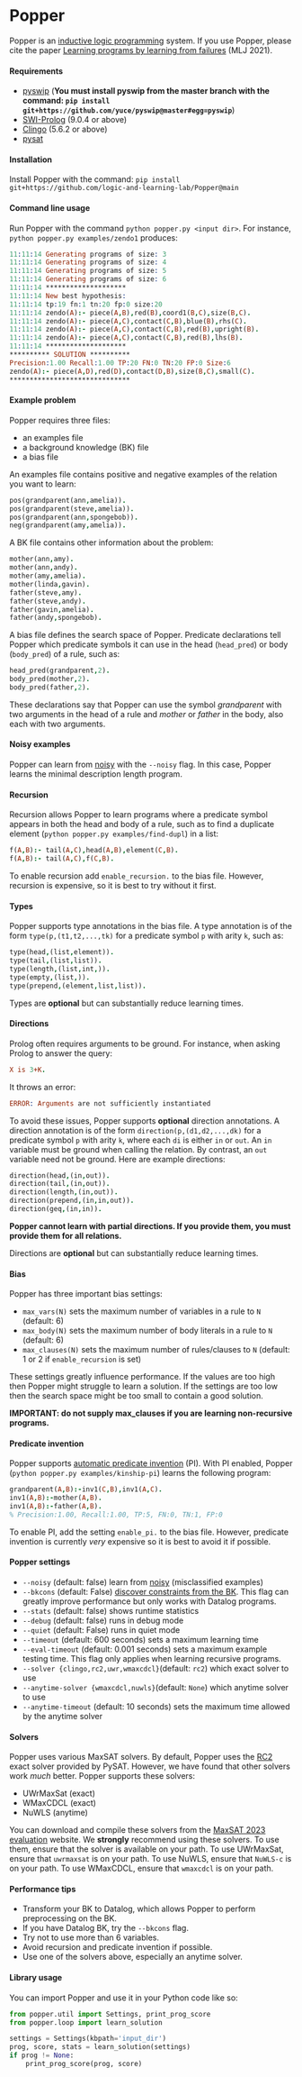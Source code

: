
# Popper

Popper is an [inductive logic programming](https://arxiv.org/pdf/2008.07912.pdf) system.  If you use Popper, please cite the paper [Learning programs by learning from failures](https://arxiv.org/abs/2005.02259) (MLJ 2021).

#### Requirements
- [pyswip](https://github.com/yuce/pyswip) (**You must install pyswip from the master branch with  the command: `pip install git+https://github.com/yuce/pyswip@master#egg=pyswip`**)
- [SWI-Prolog](https://www.swi-prolog.org) (9.0.4 or above)
- [Clingo](https://potassco.org/clingo/) (5.6.2 or above)
- [pysat](https://pysathq.github.io)

#### Installation
Install Popper with the command: ```pip install git+https://github.com/logic-and-learning-lab/Popper@main```

#### Command line usage
Run Popper with the command `python popper.py <input dir>`. For instance, `python popper.py examples/zendo1` produces:
```prolog
11:11:14 Generating programs of size: 3
11:11:14 Generating programs of size: 4
11:11:14 Generating programs of size: 5
11:11:14 Generating programs of size: 6
11:11:14 ********************
11:11:14 New best hypothesis:
11:11:14 tp:19 fn:1 tn:20 fp:0 size:20
11:11:14 zendo(A):- piece(A,B),red(B),coord1(B,C),size(B,C).
11:11:14 zendo(A):- piece(A,C),contact(C,B),blue(B),rhs(C).
11:11:14 zendo(A):- piece(A,C),contact(C,B),red(B),upright(B).
11:11:14 zendo(A):- piece(A,C),contact(C,B),red(B),lhs(B).
11:11:14 ********************
********** SOLUTION **********
Precision:1.00 Recall:1.00 TP:20 FN:0 TN:20 FP:0 Size:6
zendo(A):- piece(A,D),red(D),contact(D,B),size(B,C),small(C).
******************************
```

#### Example problem
Popper requires three files:
- an examples file
- a background knowledge (BK) file
- a bias file

An examples file contains positive and negative examples of the relation you want to learn:

```prolog
pos(grandparent(ann,amelia)).
pos(grandparent(steve,amelia)).
pos(grandparent(ann,spongebob)).
neg(grandparent(amy,amelia)).
```

A BK file contains other information about the problem:

```prolog
mother(ann,amy).
mother(ann,andy).
mother(amy,amelia).
mother(linda,gavin).
father(steve,amy).
father(steve,andy).
father(gavin,amelia).
father(andy,spongebob).
```

A bias file defines the search space of Popper. Predicate declarations tell Popper which predicate symbols it can use in the head (`head_pred`) or body (`body_pred`) of a rule, such as:

```prolog
head_pred(grandparent,2).
body_pred(mother,2).
body_pred(father,2).
```

These declarations say that Popper can use the symbol *grandparent* with two arguments in the head of a rule and *mother* or *father* in the body, also each with two arguments.

#### Noisy examples
Popper can learn from [noisy](https://arxiv.org/pdf/2308.09393.pdf) with the `--noisy` flag. In this case, Popper learns the minimal description length program.

#### Recursion
Recursion allows Popper to learn programs where a predicate symbol appears in both the head and body of a rule, such as to find a duplicate element (`python popper.py examples/find-dupl`) in a list:
```prolog
f(A,B):- tail(A,C),head(A,B),element(C,B).
f(A,B):- tail(A,C),f(C,B).
```
To enable recursion add `enable_recursion.` to the bias file. However, recursion is expensive, so it is best to try without it first.

#### Types
Popper supports type annotations in the bias file. A type annotation is of the form `type(p,(t1,t2,...,tk)` for a predicate symbol `p` with arity `k`, such as:

```prolog
type(head,(list,element)).
type(tail,(list,list)).
type(length,(list,int,)).
type(empty,(list,)).
type(prepend,(element,list,list)).
```
Types are **optional** but can substantially reduce learning times.

#### Directions
Prolog often requires arguments to be ground. For instance, when asking Prolog to answer the query:
```prolog
X is 3+K.
```
It throws an error:
```prolog
ERROR: Arguments are not sufficiently instantiated
```
To avoid these issues, Popper supports **optional** direction annotations. A direction annotation is of the form `direction(p,(d1,d2,...,dk)` for a predicate symbol `p` with arity `k`, where each `di` is either `in` or `out`.
An `in` variable must be ground when calling the relation. By contrast, an `out` variable need not be ground. Here are example directions:

```prolog
direction(head,(in,out)).
direction(tail,(in,out)).
direction(length,(in,out)).
direction(prepend,(in,in,out)).
direction(geq,(in,in)).
```

**Popper cannot learn with partial directions. If you provide them, you must provide them for all relations.**

Directions are **optional** but can substantially reduce learning times.

#### Bias
Popper has three important bias settings:

- `max_vars(N)` sets the maximum number of variables in a rule to `N` (default: 6)
- `max_body(N)` sets the maximum number of body literals in a rule to `N` (default: 6)
- `max_clauses(N)` sets the maximum number of rules/clauses to `N` (default: 1 or 2 if `enable_recursion` is set)

These settings greatly influence performance. If the values are too high then Popper might struggle to learn a solution. If the settings are too low then the search space might be too small to contain a good solution. 

**IMPORTANT: do not supply max_clauses if you are learning non-recursive programs.**

#### Predicate invention

Popper supports [automatic predicate invention](https://arxiv.org/pdf/2104.14426.pdf) (PI). With PI enabled, Popper (`python popper.py examples/kinship-pi`) learns the following program:

```prolog
grandparent(A,B):-inv1(C,B),inv1(A,C).
inv1(A,B):-mother(A,B).
inv1(A,B):-father(A,B).
% Precision:1.00, Recall:1.00, TP:5, FN:0, TN:1, FP:0
```
To enable PI, add the setting `enable_pi.` to the bias file. However, predicate invention is currently *very* expensive so it is best to avoid it if possible.

#### Popper settings
 - `--noisy` (default: false) learn from [noisy](https://arxiv.org/pdf/2308.09393.pdf) (misclassified examples)
 - `--bkcons` (default: False) [discover constraints from the BK](https://arxiv.org/pdf/2202.09806.pdf). This flag can greatly improve performance but only works with Datalog programs.
 - `--stats` (default: false) shows runtime statistics
 - `--debug` (default: false) runs in debug mode
 - `--quiet` (default: False)  runs in quiet mode
 - `--timeout` (default: 600 seconds) sets a maximum learning time
 - `--eval-timeout` (default: 0.001 seconds) sets a maximum example testing time. This flag only applies when learning recursive programs.
 - `--solver {clingo,rc2,uwr,wmaxcdcl}`(default: `rc2`) which exact solver to use
 - `--anytime-solver {wmaxcdcl,nuwls}`(default: `None`) which anytime solver to use
 - `--anytime-timeout` (default: 10 seconds) sets the maximum time allowed by the anytime solver


#### Solvers
Popper uses various MaxSAT solvers. By default, Popper uses the [RC2](https://alexeyignatiev.github.io/assets/pdf/imms-jsat19-preprint.pdf) exact solver provided by PySAT. However, we have found that other solvers work *much* better. Popper supports these solvers:

- UWrMaxSat (exact)
- WMaxCDCL (exact)
- NuWLS (anytime)

You can download and compile these solvers from the [MaxSAT 2023 evaluation](https://maxsat-evaluations.github.io/2023/descriptions.html) website. We **strongly** recommend using these solvers. To use them, ensure that the solver is available on your path. 
To use UWrMaxSat, ensure that `uwrmaxsat` is on your path.
To use NuWLS, ensure that `NuWLS-c` is on your path.
To use WMaxCDCL, ensure that `wmaxcdcl` is on your path.

#### Performance tips
- Transform your BK to Datalog, which allows Popper to perform preprocessing on the BK.
- If you have Datalog BK, try the `--bkcons` flag.
- Try not to use more than 6 variables.
- Avoid recursion and predicate invention if possible.
- Use one of the solvers above, especially an anytime solver.

#### Library usage

You can import Popper and use it in your Python code like so:

```python
from popper.util import Settings, print_prog_score
from popper.loop import learn_solution

settings = Settings(kbpath='input_dir')
prog, score, stats = learn_solution(settings)
if prog != None:
    print_prog_score(prog, score)
```
